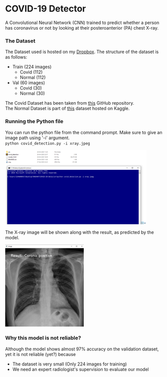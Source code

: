 # COVID-19 Detector
A Convolutional Neural Network (CNN) trained to predict whether a person has coronavirus or not by looking at their posteroanterior (PA) chest X-ray.

### The Dataset
The Dataset used is hosted on my [Dropbox](https://www.dropbox.com/s/wu76tnt41przqhe/CovidDataset.zip).
The structure of the dataset is as follows:
 - Train (224 images)
   - Covid (112)
   - Normal (112)
 - Val (60 images)
   - Covid (30)
   - Normal (30)

The Covid Dataset has been taken from [this](https://github.com/ieee8023/covid-chestxray-dataset) GitHub repository.  
The Normal Dataset is part of [this](https://www.kaggle.com/paultimothymooney/chest-xray-pneumonia) dataset hosted on Kaggle. 


### Running the Python file
You can run the python file from the command prompt. Make sure to give an image path using '-i' argument.  
`python covid_detection.py -i xray.jpeg`

<img src="/src/img1.png" width=90% alt="Command prompt">

The X-ray image will be shown along with the result, as predicted by the model.

<img src="/src/img2.png" width=50% alt="Result">

### Why this model is not reliable?
Although the model shows almost 97% accuracy on the validation dataset, yet it is not reliable (yet?) because
 - The dataset is very small (Only 224 images for training)
 - We need an expert radiologist's supervision to evaluate our model
